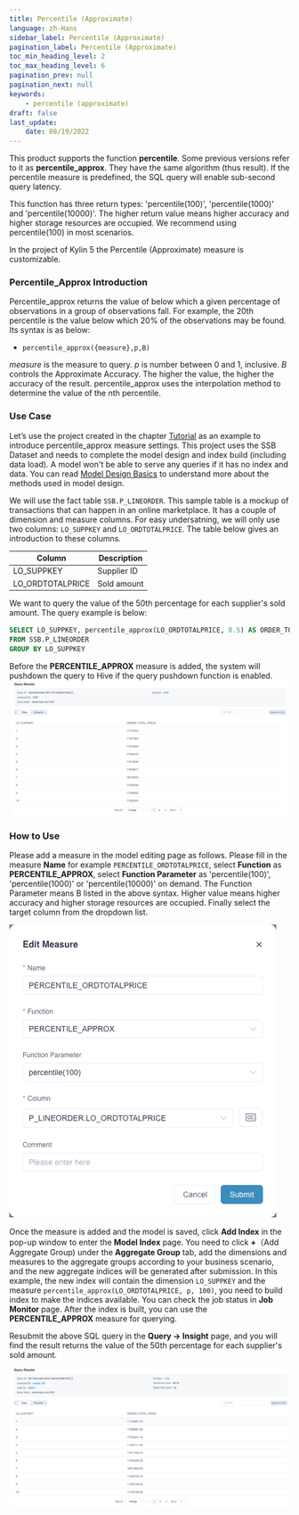 ```yaml
---
title: Percentile (Approximate)
language: zh-Hans
sidebar_label: Percentile (Approximate)
pagination_label: Percentile (Approximate)
toc_min_heading_level: 2
toc_max_heading_level: 6
pagination_prev: null
pagination_next: null
keywords:
    - percentile (approximate)
draft: false
last_update:
    date: 08/19/2022
---
```


This product supports the function **percentile**. Some previous versions refer to it as **percentile_approx**. They have the same algorithm (thus result). If the percentile measure is predefined, the SQL query will enable sub-second query latency. 

This function has three return types: 'percentile(100)', 'percentile(1000)' and 'percentile(10000)'. The higher return value means higher accuracy and higher storage resources are occupied. We recommend using percentile(100) in most scenarios.

In the project of Kylin 5 the Percentile (Approximate) measure is customizable.


### Percentile_Approx Introduction

Percentile_approx returns the value of below which a given percentage of observations in a group of observations fall. For example, the 20th percentile is the value below which 20% of the observations may be found. Its syntax is as below:

- `percentile_approx({measure},p,B)`

*measure* is the measure to query. *p* is number between 0 and 1, inclusive. *B* controls the Approximate Accuracy. The higher the value, the higher the accuracy of the result. percentile_approx uses the interpolation method to determine the value of the nth percentile. 



### Use Case

Let’s use the project created in the chapter [Tutorial](../../../quickstart/tutorial.md) as an example to introduce percentile_approx measure settings. This project uses the SSB Dataset and needs to complete the model design and index build (including data load). A model won't be able to serve any queries if it has no index and data. You can read [Model Design Basics](../../intro.md) to understand more about the methods used in model design. 

We will use the fact table `SSB.P_LINEORDER`. This sample table is a mockup of transactions that can happen in an online marketplace. It has a couple of dimension and measure columns. For easy undersatning, we will only use two columns:  `LO_SUPPKEY` and `LO_ORDTOTALPRICE`. The table below gives an introduction to these columns.

| Column           | Description |
|------------------|-------------|
| LO_SUPPKEY       | Supplier ID |
| LO_ORDTOTALPRICE | Sold amount |

We want to query the value of the 50th percentage for each supplier's sold amount. The query example is below:

```sql
SELECT LO_SUPPKEY, percentile_approx(LO_ORDTOTALPRICE, 0.5) AS ORDER_TOTAL_PRICE
FROM SSB.P_LINEORDER
GROUP BY LO_SUPPKEY
```

Before the **PERCENTILE_APPROX** measure is added, the system will pushdown the query to Hive if the query pushdown function is enabled.
![Percentile Query Result](../images/measures/percentile/percentile_result_hive.png)



### How to Use

Please add a measure in the model editing page as follows. Please fill in the measure **Name** for example `PERCENTILE_ORDTOTALPRICE`, select **Function** as **PERCENTILE_APPROX**, select **Function Parameter** as 'percentile(100)', 'percentile(1000)' or 'percentile(10000)' on demand. The Function Parameter means B listed in the above syntax. Higher value means higher accuracy and higher storage resources are occupied. Finally select the target column from the dropdown list.

![Add Percentile Measure](../images/measures/percentile/percentile_approximate.png)

Once the measure is added and the model is saved, click **Add Index** in the pop-up window to enter the **Model Index** page. You need to click **+**（Add Aggregate Group) under the **Aggregate Group** tab, add the dimensions and measures to the aggregate groups according to your business scenario, and the new aggregate indices will be generated after submission. In this example, the new index will contain the dimension `LO_SUPPKEY` and the measure ` percentile_approx(LO_ORDTOTALPRICE, p, 100) `, you need to build index to make the indices available. You can check the job status in **Job Monitor** page. After the index is built, you can use the **PERCENTILE_APPROX** measure for querying. 

Resubmit the above SQL query in the **Query -> Insight** page, and you will find the result returns the value of the 50th percentage for each supplier's sold amount.

![Percentile Query Result](../images/measures/percentile/percentile_result.png)

